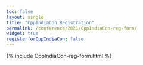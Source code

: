 ```yaml
---
toc: false
layout: single
title: "CppIndiaCon Registration"
permalink: /conference/2021/CppIndiaCon-reg-form/
widget: true
registerforCppIndiaCon: false
---
```


{% include CppIndiaCon-reg-form.html %}
